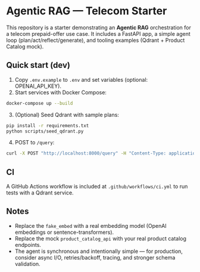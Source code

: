 # Agentic RAG — Telecom Starter

This repository is a starter demonstrating an **Agentic RAG** orchestration for a telecom prepaid-offer use case.
It includes a FastAPI app, a simple agent loop (plan/act/reflect/generate), and tooling examples (Qdrant + Product Catalog mock).

## Quick start (dev)

1. Copy `.env.example` to `.env` and set variables (optional: OPENAI_API_KEY).
2. Start services with Docker Compose:

```bash
docker-compose up --build
```

3. (Optional) Seed Qdrant with sample plans:
```bash
pip install -r requirements.txt
python scripts/seed_qdrant.py
```

4. POST to `/query`:
```bash
curl -X POST "http://localhost:8000/query" -H "Content-Type: application/json" -d '{"query":"prepaid 4G offers maharashtra 2GB/day"}'
```

## CI

A GitHub Actions workflow is included at `.github/workflows/ci.yml` to run tests with a Qdrant service.

## Notes

- Replace the `fake_embed` with a real embedding model (OpenAI embeddings or sentence-transformers).
- Replace the mock `product_catalog_api` with your real product catalog endpoints.
- The agent is synchronous and intentionally simple — for production, consider async I/O, retries/backoff, tracing, and stronger schema validation.
